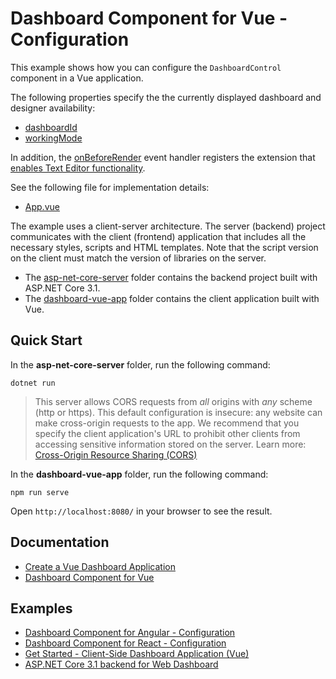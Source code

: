 # Dashboard Component for Vue - Configuration

This example shows how you can configure the `DashboardControl` component in a Vue application.

The following properties specify the the currently displayed dashboard and designer availability:

- [dashboardId](https://docs.devexpress.com/Dashboard/js-DevExpress.Dashboard.DashboardControlOptions?v=20.2#js_devexpress_dashboard_dashboardcontroloptions_dashboardid)
- [workingMode](https://docs.devexpress.com/Dashboard/js-DevExpress.Dashboard.DashboardControlOptions?v=20.2#js_devexpress_dashboard_dashboardcontroloptions_workingmode)

In addition, the [onBeforeRender](https://docs.devexpress.com/Dashboard/js-DevExpress.Dashboard.DashboardControlOptions?v=20.2#js_devexpress_dashboard_dashboardcontroloptions_onbeforerender) event handler registers the extension that [enables Text Editor functionality](https://docs.devexpress.com/Dashboard/401572/web-dashboard/create-dashboards-on-the-web/designing-dashboard-items/text-box/enable-text-editor-functionality).

See the following file for implementation details:

- [App.vue](./dashboard-vue-app/src/App.vue)

The example uses a client-server architecture. The server (backend) project communicates with the client (frontend) application that includes all the necessary styles, scripts and HTML templates. Note that the script version on the client must match the version of libraries on the server.

- The [asp-net-core-server](asp-net-core-server) folder contains the backend project built with ASP.NET Core 3.1.
- The [dashboard-vue-app](dashboard-vue-app) folder contains the client application built with Vue.

## Quick Start

In the **asp-net-core-server** folder, run the following command:

```
dotnet run
```
> This server allows CORS requests from _all_ origins with _any_ scheme (http or https). This default configuration is insecure: any website can make cross-origin requests to the app. We recommend that you specify the client application's URL to prohibit other clients from accessing sensitive information stored on the server. Learn more: [Cross-Origin Resource Sharing (CORS)](https://docs.devexpress.com/Dashboard/400709)

In the **dashboard-vue-app** folder, run the following command:

```
npm run serve
```

Open ```http://localhost:8080/``` in your browser to see the result.

## Documentation

- [Create a Vue Dashboard Application](https://docs.devexpress.com/Dashboard/402495/get-started/build-web-dashboard-applications/create-a-vue-dashboard-application?v=20.2)
- [Dashboard Component for Vue](https://docs.devexpress.com/Dashboard/401150/web-dashboard/dashboard-component-for-vue?v=20.2)

## Examples

- [Dashboard Component for Angular - Configuration](https://github.com/DevExpress-Examples/dashboard-angular-example)
- [Dashboard Component for React - Configuration](https://github.com/DevExpress-Examples/dashboard-react-example)
- [Get Started - Client-Side Dashboard Application (Vue)](https://github.com/DevExpress-Examples/dashboard-vue-app)
- [ASP.NET Core 3.1 backend for Web Dashboard](https://github.com/DevExpress-Examples/asp-net-core-dashboard-backend)
